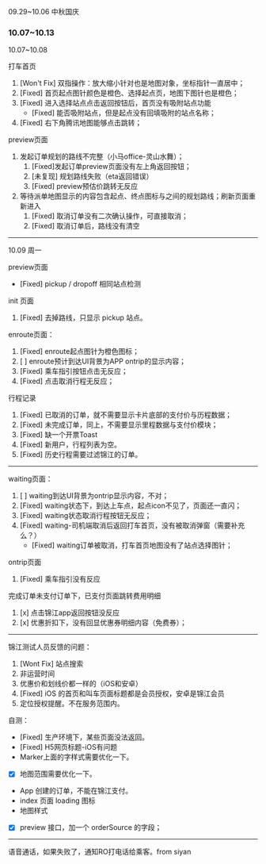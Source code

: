 09.29~10.06 中秋国庆

### 10.07~10.13
10.07~10.08

打车首页
1. [Won't Fix] 双指操作：放大缩小针对也是地图对象，坐标指针一直居中；
2. [Fixed] 首页起点图针颜色是橙色、选择起点页，地图下图针也是橙色；
3. [Fixed] 进入选择站点点击返回按钮后，首页没有吸附站点功能
    - [Fixed] 能否吸附站点，但是起点没有回填吸附的站点名称；
4. [Fixed] 右下角腾讯地图能够点击跳转；

preview页面
1. 发起订单规划的路线不完整（小马office-灵山水舞）；
    1. [Fixed]发起订单preview页面没有左上角返回按钮；
    2. [未复现] 规划路线失败（eta返回错误）
    3. [Fixed] preview预估价跳转无反应
2. 等待派单地图显示的内容包含起点、终点图标与之间的规划路线；刷新页面重新进入
    1. [Fixed] 取消订单没有二次确认操作，可直接取消；
    2. [Fixed] 取消订单后，路线没有清空

---
10.09 周一

preview页面
- [Fixed] pickup / dropoff 相同站点检测

init 页面
1. [Fixed] 去掉路线，只显示 pickup 站点。

enroute页面：
1. [Fixed] enroute起点图针为橙色图标；
2. [ ] enroute预计到达UI背景为APP ontrip的显示内容；
3. [Fixed] 乘车指引按钮点击无反应；
4. [Fixed] 点击取消行程无反应；

行程记录
1. [Fixed] 已取消的订单，就不需要显示卡片底部的支付价与历程数据；
2. [Fixed] 未完成订单，同上，不需要显示里程数据与支付价模块；
3. [Fixed] 缺一个开票Toast
4. [Fixed] 新用户，行程列表为空。
5. [Fixed] 历史行程需要过滤锦江的订单。

---
waiting页面：
1. [ ] waiting到达UI背景为ontrip显示内容，不对；
2. [Fixed] waiting状态下，到达上车点，起点icon不见了，页面还一直闪；
3. [Fixed] waiting状态取消行程按钮无反应；
4. [Fixed] waiting-司机端取消后返回打车首页，没有被取消弹窗（需要补充么？）
    - [Fixed] waiting订单被取消，打车首页地图没有了站点选择图针；

ontrip页面
1. [Fixed] 乘车指引没有反应

完成订单未支付订单下，已支付页面跳转费用明细
1. [x] 点击锦江app返回按钮没反应
2. [x] 优惠折扣下，没有回显优惠券明细内容（免费券）；

---
锦江测试人员反馈的问题：
1. [Wont Fix] 站点搜索
2. 非运营时间
3. 优惠价和划线价都一样的（iOS和安卓）
4. [Fixed] iOS 的首页和叫车页面标题都是会员授权，安卓是锦江会员
5. 定位授权提醒。不在服务范围内。

自测：
- [Fixed] 生产环境下，某些页面没法返回。
- [Fixed] H5网页标题-iOS有问题
- Marker上面的字样式需要优化一下。
- [x] 地图范围需要优化一下。
- App 创建的订单，不能在锦江支付。
- index 页面 loading 图标
- 地图样式
- [x] preview 接口，加一个 orderSource 的字段；

---

语音通话，如果失败了，通知RO打电话给乘客。from siyan
